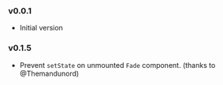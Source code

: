 ### v0.0.1
- Initial version

### v0.1.5
- Prevent `setState` on unmounted `Fade` component. (thanks to @Themandunord)
